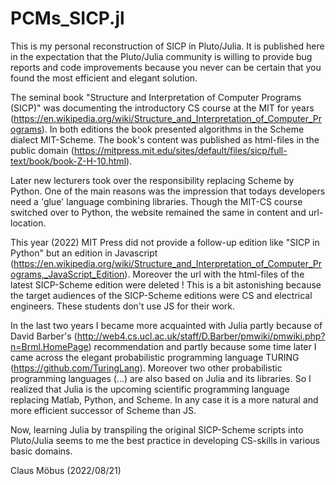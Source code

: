# PCMs_SICP.jl
This is my personal reconstruction of SICP in Pluto/Julia. It is published here in the expectation that the Pluto/Julia community is willing to provide bug reports and code improvements because you never can be certain that you found the most efficient and elegant solution.

The seminal book "Structure and Interpretation of Computer Programs (SICP)" was documenting the introductory CS course at the MIT for years (https://en.wikipedia.org/wiki/Structure_and_Interpretation_of_Computer_Programs). In both editions the book presented algorithms in the Scheme dialect MIT-Scheme. The book's content was published as html-files in the public domain (https://mitpress.mit.edu/sites/default/files/sicp/full-text/book/book-Z-H-10.html). 

Later new lecturers took over the responsibility replacing Scheme by Python. One of the main reasons was the impression that todays developers need a 'glue' language combining libraries. Though the MIT-CS course switched over to Python, the website remained the same in content and url-location.

This year (2022) MIT Press did not provide a follow-up edition like "SICP in Python" but an edition in Javascript (https://en.wikipedia.org/wiki/Structure_and_Interpretation_of_Computer_Programs,_JavaScript_Edition). Moreover the url with the html-files of the latest SICP-Scheme edition were deleted ! This is a bit astonishing because the target audiences of the SICP-Scheme editions were CS and electrical engineers. These students don't use JS for their work.

In the last two years I became more acquainted with Julia partly because of David Barber's (http://web4.cs.ucl.ac.uk/staff/D.Barber/pmwiki/pmwiki.php?n=Brml.HomePage) recommendation and partly because some time later I came across the elegant probabilistic programming language TURING (https://github.com/TuringLang). Moreover two other probabilistic programming languages (...) are also based on Julia and its libraries. So I realized that Julia is the upcoming scientific programming language replacing Matlab, Python, and Scheme. In any case it is a more natural and more efficient successor of Scheme than JS. 

Now, learning Julia by transpiling the original SICP-Scheme scripts into Pluto/Julia seems to me the best practice in developing CS-skills in various basic domains.

Claus Möbus (2022/08/21)
